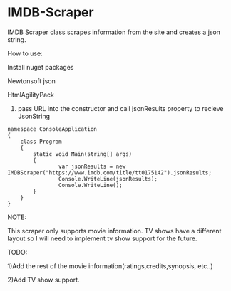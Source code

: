 # IMDB-Scraper
IMDB Scraper class scrapes information from the site and creates a json string.

How to use:

Install nuget packages

Newtonsoft json

HtmlAgilityPack

1) pass URL into the constructor and call jsonResults property to recieve JsonString
```
namespace ConsoleApplication
{
    class Program    
    {
        static void Main(string[] args)        
        {    
                var jsonResults = new IMDBScraper("https://www.imdb.com/title/tt0175142").jsonResults;                
                Console.WriteLine(jsonResults);                
                Console.WriteLine();                           
        }        
    }    
}
```
NOTE:

This scraper only supports movie information. TV shows have a different layout so I will need to implement tv show support for the future.

TODO: 

1)Add the rest of the movie information(ratings,credits,synopsis, etc..)

2)Add TV show support.
